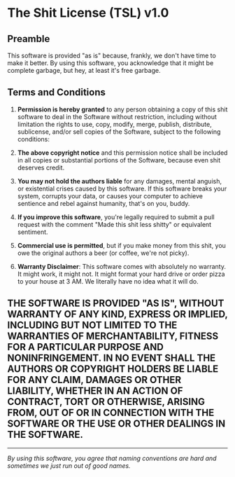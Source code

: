 # The Shit License (TSL) v1.0

## Preamble

This software is provided "as is" because, frankly, we don't have time to make it better. By using this software, you acknowledge that it might be complete garbage, but hey, at least it's free garbage.

## Terms and Conditions

1. **Permission is hereby granted** to any person obtaining a copy of this shit software to deal in the Software without restriction, including without limitation the rights to use, copy, modify, merge, publish, distribute, sublicense, and/or sell copies of the Software, subject to the following conditions:

2. **The above copyright notice** and this permission notice shall be included in all copies or substantial portions of the Software, because even shit deserves credit.

3. **You may not hold the authors liable** for any damages, mental anguish, or existential crises caused by this software. If this software breaks your system, corrupts your data, or causes your computer to achieve sentience and rebel against humanity, that's on you, buddy.

4. **If you improve this software**, you're legally required to submit a pull request with the comment "Made this shit less shitty" or equivalent sentiment.

5. **Commercial use is permitted**, but if you make money from this shit, you owe the original authors a beer (or coffee, we're not picky).

6. **Warranty Disclaimer**: This software comes with absolutely no warranty. It might work, it might not. It might format your hard drive or order pizza to your house at 3 AM. We literally have no idea what it will do.

## THE SOFTWARE IS PROVIDED "AS IS", WITHOUT WARRANTY OF ANY KIND, EXPRESS OR IMPLIED, INCLUDING BUT NOT LIMITED TO THE WARRANTIES OF MERCHANTABILITY, FITNESS FOR A PARTICULAR PURPOSE AND NONINFRINGEMENT. IN NO EVENT SHALL THE AUTHORS OR COPYRIGHT HOLDERS BE LIABLE FOR ANY CLAIM, DAMAGES OR OTHER LIABILITY, WHETHER IN AN ACTION OF CONTRACT, TORT OR OTHERWISE, ARISING FROM, OUT OF OR IN CONNECTION WITH THE SOFTWARE OR THE USE OR OTHER DEALINGS IN THE SOFTWARE.

---

*By using this software, you agree that naming conventions are hard and sometimes we just run out of good names.*
